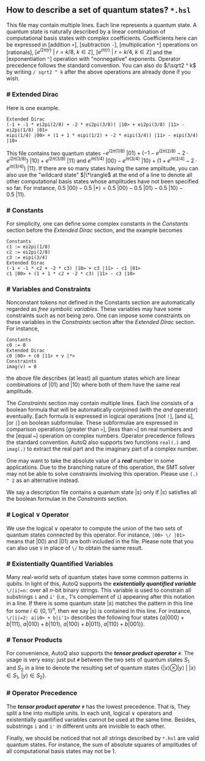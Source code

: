 ## How to describe a set of quantum states? `*.hsl`

This file may contain multiple lines. Each line represents a quantum state. A quantum state is naturally described by a linear combination of computational basis states with complex coefficients. Coefficients here can be expressed in [addition `+`], [subtraction `-`], [multiplication `*`] operations on [rationals], $[e^{i2\pi(r)}\ |\ r=k/8,\ k\in\mathbb Z]$, $[e^{i\pi(r)}\ |\ r=k/4,\ k\in\mathbb Z]$ and the [exponentiation `^`] operation with "nonnegative" exponents. Operator precedence follows the standard convention. You can also do $/\sqrt2 ^ k$ by writing `/ sqrt2 ^ k` after the above operations are already done if you wish. <!--Nevertheless, due to the automatic scaling in the verification process, users do not need $/\sqrt2 ^ k$.-->

### # Extended Dirac
Here is one example.
```
Extended Dirac
(-1 + -1 * ei2pi(2/8) + -2 * ei2pi(3/8)) |10> + ei2pi(3/8) |11> - ei2pi(1/8) |01>
eipi(1/4) |00> + (1 + 1 * eipi(1/2) + -2 * eipi(3/4)) |11> - eipi(3/4) |10>
```
This file contains two quantum states $-e^{i2\pi(1/8)}\ |01\rangle + (-1 - e^{i2\pi(2/8)} - 2\cdot e^{i2\pi(3/8)})\ |10\rangle + e^{i2\pi(3/8)}\ |11\rangle$ and $e^{i\pi(1/4)}\ |00\rangle - e^{i\pi(3/4)}\ |10\rangle + (1 + e^{i\pi(2/4)} - 2\cdot e^{i\pi(3/4)})\ |11\rangle$. If there are so many states having the same amplitude, you can also use the "wildcard state" $|\*\rangle$ at the end of a line to denote all other computational basis states whose amplitudes have not been specified so far. For instance, $0.5\ |00\rangle - 0.5\ |*\rangle = 0.5\ |00\rangle - 0.5\ |01\rangle - 0.5\ |10\rangle - 0.5\ |11\rangle$.

### # Constants
For simplicity, one can define some complex constants in the *Constants* section before the *Extended Dirac* section, and the example becomes
```
Constants
c1 := ei2pi(1/8)
c2 := ei2pi(2/8)
c3 := eipi(3/4)
Extended Dirac
(-1 + -1 * c2 + -2 * c3) |10> + c3 |11> - c1 |01>
c1 |00> + (1 + 1 * c2 + -2 * c3) |11> - c3 |10>
```

### # Variables and Constraints
Nonconstant tokens not defined in the Constants section are automatically regarded as *free symbolic variables*. These variables may have some constraints such as not being zero. One can impose some constraints on these variables in the *Constraints* section after the *Extended Dirac* section. For instance,
```
Constants
c0 := 0
Extended Dirac
c0 |00> + c0 |11> + v |*>
Constraints
imag(v) = 0
```
the above file describes (at least) all quantum states which are linear combinations of $|01\rangle$ and $|10\rangle$ where both of them have the same real amplitude.

The *Constraints* section may contain multiple lines. Each line consists of a boolean formula that will be automatically conjoined (with the *and* operator) eventually. Each formula is expressed in logical operations [not `!`], [and `&`], [or `|`] on boolean subformulae. These subformulae are expressed in comparison operations [greater than `>`], [less than `<`] on real numbers and the [equal `=`] operation on complex numbers. Operator precedence follows the standard convention. AutoQ also supports two functions `real(.)` and `imag(.)` to extract the real part and the imaginary part of a complex number.

One may want to take the absolute value of a ***real*** number in some applications. Due to the branching nature of this operation, the SMT solver may not be able to solve constraints involving this operation. Please use `(.) ^ 2` as an alternative instead.

We say a description file contains a quantum state $|s\rangle$ only if $|s\rangle$ satisfies all the boolean formulae in the *Constraints* section.

### # Logical $\lor$ Operator
We use the logical $\lor$ operator to compute the union of the two sets of quantum states connected by this operator. For instance, `|00> \/ |01>` means that $|00\rangle$ and $|01\rangle$ are both included in the file. Please note that you can also use `V` in place of `\/` to obtain the same result.

### # Existentially Quantified Variables
Many real-world sets of quantum states have some common patterns in qubits. In light of this, AutoQ supports the ***existentially quantified variable*** `\/|i|=n:` over all $n$-bit binary strings. This variable is used to constrain all substrings `i` and `i'` (i.e., $1$'s complement of `i`) appearing after this notation in a line. If there is some quantum state $|s\rangle$ matches the pattern in this line for some $i\in\{0,1\}^n$, then we say $|s\rangle$ is contained in this line. For instance, `\/|i|=2: a|i0> + b|i'1>` describes the following four states $\{a|000\rangle+b|111\rangle,\ a|010\rangle+b|101\rangle,\ a|100\rangle+b|011\rangle,\ a|110\rangle+b|001\rangle\}$.

### # Tensor Products
For convenience, AutoQ also supports the ***tensor product operator*** `#`. The usage is very easy: just put `#` between the two sets of quantum states $S_1$ and $S_2$ in a line to denote the resulting set of quantum states $\{|x\rangle \otimes |y\rangle\ |\ |x\rangle\in S_1,\ |y\rangle\in S_2\}$.

### # Operator Precedence
The ***tensor product operator*** `#` has the lowest precedence. That is, They split a line into multiple units. In each unit, logical $\lor$ operators and existentially quantified variables cannot be used at the same time. Besides, substrings `i` and `i'` in different units are invisible to each other.

<!--One more example to get a closer look at `*.hsl`.
```
Extended Dirac
\/ |i|=3 : |i> # vH |i> + vL |*> # |000>
Constraints
imag(vH) = 0
imag(vL) = 0
vH > vL
vL > 0
```
describes the set of states<br>
<img width="315" alt="image" src="https://user-images.githubusercontent.com/10044077/217997027-4dec8f23-811d-4747-86b3-e95d37b9ec69.png">
<br>where $v_h > v_\ell > 0$.-->

Finally, we should be noticed that not all strings described by `*.hsl` are valid quantum states. For instance, the sum of absolute squares of amplitudes of all computational basis states may not be $1$.
